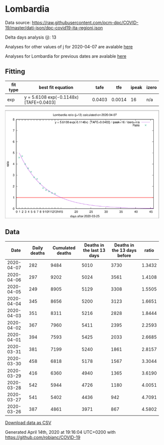 # Lombardia

Data source: https://raw.githubusercontent.com/pcm-dpc/COVID-19/master/dati-json/dpc-covid19-ita-regioni.json

Delta days analysis (j): 13

Analyses for other values of j for 2020-04-07 are avalable [here](../2020-04-07/README.md)

Analyses for Lombardia for previous dates are avalable [here](../README.md)

## Fitting 
|fit type|best fit equation|tafe|tfe|ipeak|izero|
|-------|-----|--------|------|---|---|
|exp|y = 5.6108 exp(-0.1148x)  [TAFE=0.0403]|0.0403|0.0014|16|n/a|

![Plot](COVID-19_lombardia_j13_2020-04-07.png)

## Data
|Date|Daily deaths|Cumulated deaths|Deaths in the last 13 days|Deaths in the 13 days before|ratio|
|----|----------|-----------|-------|--------------------|-----|
|2020-04-07|282|9484|5010|3730|1.3432|
|2020-04-06|297|9202|5024|3561|1.4108|
|2020-04-05|249|8905|5129|3308|1.5505|
|2020-04-04|345|8656|5200|3123|1.6651|
|2020-04-03|351|8311|5216|2828|1.8444|
|2020-04-02|367|7960|5411|2395|2.2593|
|2020-04-01|394|7593|5425|2033|2.6685|
|2020-03-31|381|7199|5240|1861|2.8157|
|2020-03-30|458|6818|5178|1567|3.3044|
|2020-03-29|416|6360|4940|1365|3.6190|
|2020-03-28|542|5944|4726|1180|4.0051|
|2020-03-27|541|5402|4436|942|4.7091|
|2020-03-26|387|4861|3971|867|4.5802|

[Download data as CSV](COVID-19_lombardia_j13_2020-04-07.csv)

Generated April 14th, 2020 at 19:16:04 UTC+0200 with https://github.com/robianc/COVID-19
